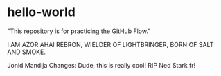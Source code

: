 # hello-world
"This repository is for practicing the GitHub Flow."


I AM AZOR AHAI REBRON, WIELDER OF LIGHTBRINGER, BORN OF SALT AND SMOKE.

Jonid Mandija Changes:
Dude, this is really cool! RIP Ned Stark fr!
